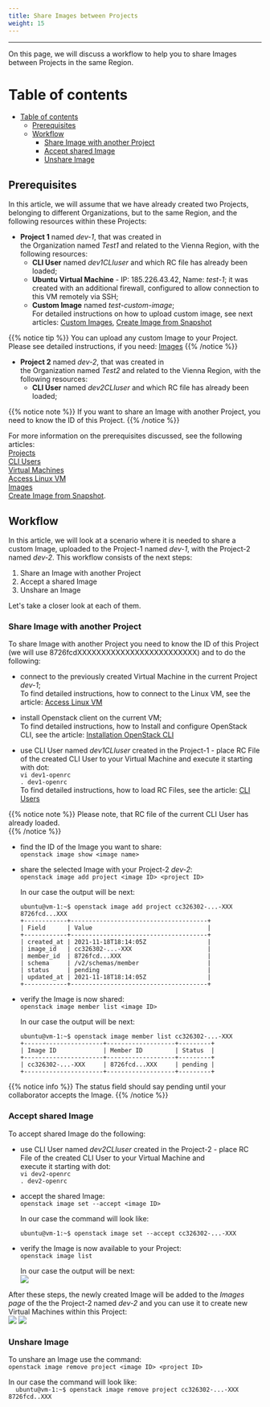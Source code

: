 ```yaml
---
title: Share Images between Projects
weight: 15
---
```

___
On this page, we will discuss a workflow to help you to share Images between Projects in the same Region.

# Table of contents
- [Table of contents](#table-of-contents)
  - [Prerequisites](#prerequisites)
  - [Workflow](#workflow)
    - [Share Image with another Project](#share-image-with-another-project)
    - [Accept shared Image](#accept-shared-image)
    - [Unshare Image](#unshare-image)

## Prerequisites
In this article, we will assume that we have already created two Projects, belonging to different Organizations, but to the same Region, and the following resources within these Projects:

- **Project 1** named *dev-1*, that was created in the Organization named *Test1* and related to the Vienna Region, with the following resources:
  - **CLI User** named *dev1CLIuser* and which RC file has already been loaded;  
  - **Ubuntu Virtual Machine** - IP: 185.226.43.42, Name: *test-1*; it was created with an additional firewall, configured to allow connection to this VM remotely via SSH;
  - **Custom Image** named *test-custom-image*;   
  For detailed instructions on how to upload custom image, see next articles: [Custom Images](https://docs.ventuscloud.eu/products/images/custom-images/#custom-images), [Create Image from Snapshot](https://docs.ventuscloud.eu/products/images/image-from-snapshot/)

{{% notice tip %}}
You can upload any custom Image to your Project. Please see detailed instructions, if you need: [Images](https://docs.ventuscloud.eu/products/images/custom-images/)
{{% /notice %}} 

- **Project 2** named *dev-2*, that was created in the Organization named *Test2* and related to the Vienna Region, with the following resources:
  - **CLI User** named *dev2CLIuser* and which RC file has already been loaded;  

{{% notice note %}}
If you want to share an Image with another Project, you need to know the ID of this Project. 
{{% /notice %}} 

For more information on the prerequisites discussed, see the following articles:    
    [Projects](https://docs.ventuscloud.eu/getting-started/projects/)   
    [CLI Users](https://docs.ventuscloud.eu/products/security/cli-users/)  
    [Virtual Machines](https://docs.ventuscloud.eu/products/compute/virtual-machines/)          
    [Access Linux VM](https://docs.ventuscloud.eu/products/compute/connect-linux-vm/)  
    [Images](https://docs.ventuscloud.eu/products/images/custom-images/)  
    [Create Image from Snapshot](https://docs.ventuscloud.eu/products/images/image-from-snapshot/).

## Workflow
In this article, we will look at a scenario where it is needed to share a custom Image, uploaded to the Project-1 named *dev-1*, with the Project-2 named *dev-2*.
This workflow consists of the next steps:
1. Share an Image with another Project
2. Accept a shared Image
3. Unshare an Image

Let's take a closer look at each of them.

### Share Image with another Project
To share Image with another Project you need to know the ID of this Project (we will use 8726fcdXXXXXXXXXXXXXXXXXXXXXXXXX) and to do the following:

- connect to the previously created Virtual Machine in the current Project *dev-1*;   
To find detailed instructions, how to connect to the Linux VM, see the article: [Access Linux VM](https://docs.ventuscloud.eu/products/compute/connect-linux-vm/)

- install Openstack client on the current VM;   
To find detailed instructions, how to Install and configure OpenStack CLI, see the article: [Installation OpenStack CLI](https://docs.ventuscloud.eu/tutorials-advanced/installation-openstack-cli/)

- use CLI User named *dev1CLIuser* created in the Project-1 - place RC File of the created CLI User to your Virtual Machine and execute it starting with dot:    
    `vi dev1-openrc`    
    `. dev1-openrc`   
    To find detailed instructions, how to load RC Files, see the article: [CLI Users](https://docs.ventuscloud.eu/products/security/cli-users/)

{{% notice note %}}
Please note, that RC file of the current CLI User has already loaded.   
{{% /notice %}} 

-  find the ID of the Image you want to share:  
    `openstack image show <image name>`  

- share the selected Image with your Project-2 *dev-2*:    
    `openstack image add project <image ID> <project ID>`  

    In our case the output will be next:    
    ```  
    ubuntu@vm-1:~$ openstack image add project cc326302-...-XXX 8726fcd...XXX
    +------------+--------------------------------------+
    | Field      | Value                                |
    +------------+--------------------------------------+
    | created_at | 2021-11-18T18:14:05Z                 |
    | image_id   | cc326302-...-XXX                     |
    | member_id  | 8726fcd...XXX                        |
    | schema     | /v2/schemas/member                   |
    | status     | pending                              |
    | updated_at | 2021-11-18T18:14:05Z                 |
    +------------+--------------------------------------+
    ```

- verify the Image is now shared:  
    `openstack image member list <image ID>`  

    In our case the output will be next:    
    ```  
    ubuntu@vm-1:~$ openstack image member list cc326302-...-XXX
    +----------------------+-------------------+---------+
    | Image ID             | Member ID         | Status  |
    +----------------------+-------------------+---------+
    | cc326302-...-XXX     | 8726fcd...XXX     | pending |
    +----------------------+-------------------+---------+
    ```

{{% notice info %}}
The status field should say pending until your collaborator accepts the Image.
{{% /notice %}} 

### Accept shared Image
To accept shared Image do the following:

* use CLI User named *dev2CLIuser* created in the Project-2 - place RC File of the created CLI User to your Virtual Machine and execute it starting with dot:    
    `vi dev2-openrc`    
    `. dev2-openrc` 

* accept the shared Image:  
    `openstack image set --accept <image ID>`

    In our case the command will look like:  
    ```  
    ubuntu@vm-1:~$ openstack image set --accept cc326302-...-XXX 
    ```

* verify the Image is now available to your Project:  
    `openstack image list`  

    In our case the output will be next:  
![](../../../assets/images/images/5.png?width=45pc&classes=border,shadow) 

After these steps, the newly created Image will be added to the *Images page* of the the Project-2 named *dev-2* and you can use it to create new Virtual Machines within this Project:   
![](../../../assets/images/images/3.png?classes=border,shadow) 
 ![](../../../assets/images/images/6.png?width=30pc&classes=border,shadow) 

### Unshare Image
To unshare an Image use the command:    
    `openstack image remove project <image ID> <project ID>`   
    
In our case the command will look like:   
    ```  
    ubuntu@vm-1:~$ openstack image remove project cc326302-...-XXX 8726fcd..XXX
    ```

